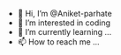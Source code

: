 - 👋 Hi, I’m @Aniket-parhate
- 👀 I’m interested in coding
- 🌱 I’m currently learning ...
- 📫 How to reach me ...

<!---
Aniket-parhate/Aniket-parhate is a ✨ special ✨ repository because its `README.md` (this file) appears on your GitHub profile.
You can click the Preview link to take a look at your changes.
--->

